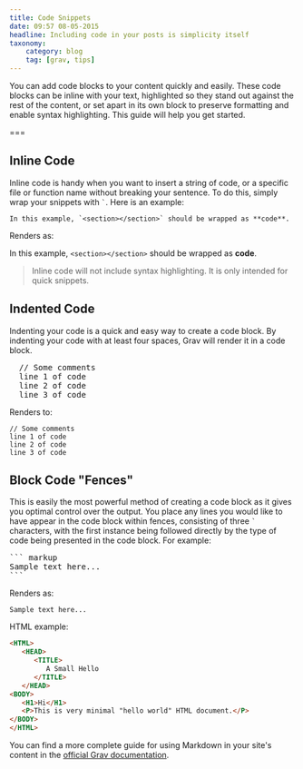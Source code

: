 ```yaml
---
title: Code Snippets
date: 09:57 08-05-2015
headline: Including code in your posts is simplicity itself
taxonomy:
    category: blog
    tag: [grav, tips]
---
```



You can add code blocks to your content quickly and easily. These code blocks can be inline with your text, highlighted so they stand out against the rest of the content, or set apart in its own block to preserve formatting and enable syntax highlighting. This guide will help you get started.

===

## Inline Code

Inline code is handy when you want to insert a string of code, or a specific file or function name without breaking your sentence. To do this, simply wrap your snippets with `` ` ``. Here is an example:

```text
In this example, `<section></section>` should be wrapped as **code**.
```

Renders as:

In this example, `<section></section>` should be wrapped as **code**.

> Inline code will not include syntax highlighting. It is only intended for quick snippets.

## Indented Code

Indenting your code is a quick and easy way to create a code block. By indenting your code with at least four spaces, Grav will render it in a code block.

<pre>
  // Some comments
  line 1 of code
  line 2 of code
  line 3 of code
</pre>

Renders to:

    // Some comments
    line 1 of code
    line 2 of code
    line 3 of code

## Block Code "Fences"

This is easily the most powerful method of creating a code block as it gives you optimal control over the output. You place any lines you would like to have appear in the code block within fences, consisting of three `` ` `` characters, with the first instance being followed directly by the type of code being presented in the code block. For example:

<pre>
``` markup
Sample text here...
```
</pre>

Renders as:

```
Sample text here...
```

HTML example:

``` html
<HTML>
   <HEAD>
      <TITLE>
         A Small Hello
      </TITLE>
   </HEAD>
<BODY>
   <H1>Hi</H1>
   <P>This is very minimal "hello world" HTML document.</P>
</BODY>
</HTML>
```

You can find a more complete guide for using Markdown in your site's content in the [official Grav documentation](http://learn.getgrav.org/content/markdown).
